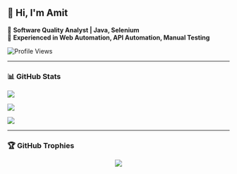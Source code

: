 ## 👋 Hi, I'm Amit  

🔹 **Software Quality Analyst | Java, Selenium**  
🔹 **Experienced in Web Automation, API Automation, Manual Testing**  

![Profile Views](https://komarev.com/ghpvc/?username=amitkumar-kellton&label=Profile%20views&color=0e75b6&style=flat)

---

### 📊 GitHub Stats  

<p align="left">
  <img align="center" src="https://github-readme-stats.vercel.app/api/top-langs/?username=amitkumar-kellton&layout=compact&theme=nightowl" />
</p>

<p align="left">
  <img align="center" src="https://github-readme-stats.vercel.app/api?username=amitkumar-kellton&show_icons=true&theme=nightowl" />
</p>

<p align="left">
  <img align="center" src="https://github-readme-streak-stats.herokuapp.com/?user=amitkumar-kellton&theme=nightowl" />
</p>

---

### 🏆 GitHub Trophies  

<p align="center">
  <img src="https://github-profile-trophy.vercel.app/?username=amitkumar-kellton&column=3&margin-w=15&margin-h=15&no-frame=true&theme=buddhism" />
</p>
